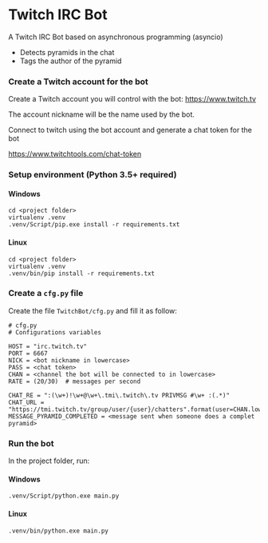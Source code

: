 # Twitch IRC Bot

A Twitch IRC Bot based on asynchronous programming (asyncio)
- Detects pyramids in the chat
- Tags the author of the pyramid

### Create a Twitch account for the bot

Create a Twitch account you will control with the bot: https://www.twitch.tv

The account nickname will be the name used by the bot.

Connect to twitch using the bot account and generate a chat token for the bot

https://www.twitchtools.com/chat-token

### Setup environment (Python 3.5+ required)

#### Windows
```
cd <project folder>
virtualenv .venv
.venv/Script/pip.exe install -r requirements.txt
```

#### Linux
```
cd <project folder>
virtualenv .venv
.venv/bin/pip install -r requirements.txt
```



### Create a ```cfg.py``` file

Create the file ```TwitchBot/cfg.py``` and fill it as follow:

```
# cfg.py
# Configurations variables

HOST = "irc.twitch.tv"
PORT = 6667
NICK = <bot nickname in lowercase>
PASS = <chat token>
CHAN = <channel the bot will be connected to in lowercase>
RATE = (20/30)  # messages per second

CHAT_RE = ":(\w+)!\w+@\w+\.tmi\.twitch\.tv PRIVMSG #\w+ :(.*)"
CHAT_URL = "https://tmi.twitch.tv/group/user/{user}/chatters".format(user=CHAN.lower())
MESSAGE_PYRAMID_COMPLETED = <message sent when someone does a complet pyramid>

```
### Run the bot

In the project folder, run:

#### Windows
```
.venv/Script/python.exe main.py
```

#### Linux
```
.venv/bin/python.exe main.py
```
